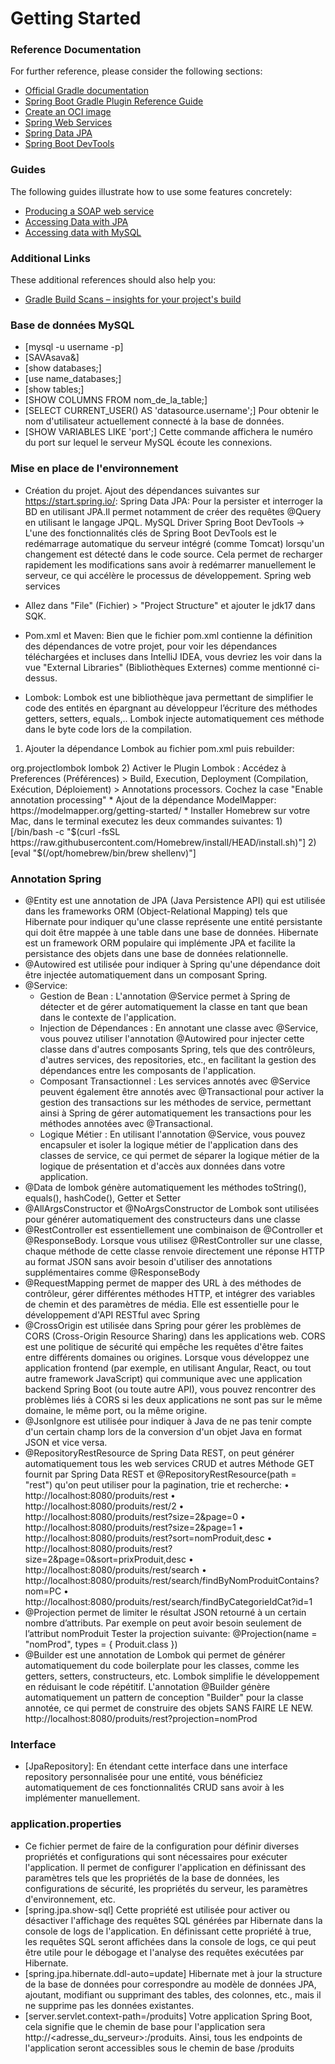 # Getting Started

### Reference Documentation
For further reference, please consider the following sections:

* [Official Gradle documentation](https://docs.gradle.org)
* [Spring Boot Gradle Plugin Reference Guide](https://docs.spring.io/spring-boot/docs/3.2.1/gradle-plugin/reference/html/)
* [Create an OCI image](https://docs.spring.io/spring-boot/docs/3.2.1/gradle-plugin/reference/html/#build-image)
* [Spring Web Services](https://docs.spring.io/spring-boot/docs/3.2.1/reference/htmlsingle/index.html#io.webservices)
* [Spring Data JPA](https://docs.spring.io/spring-boot/docs/3.2.1/reference/htmlsingle/index.html#data.sql.jpa-and-spring-data)
* [Spring Boot DevTools](https://docs.spring.io/spring-boot/docs/3.2.1/reference/htmlsingle/index.html#using.devtools)

### Guides
The following guides illustrate how to use some features concretely:

* [Producing a SOAP web service](https://spring.io/guides/gs/producing-web-service/)
* [Accessing Data with JPA](https://spring.io/guides/gs/accessing-data-jpa/)
* [Accessing data with MySQL](https://spring.io/guides/gs/accessing-data-mysql/)

### Additional Links
These additional references should also help you:

* [Gradle Build Scans – insights for your project's build](https://scans.gradle.com#gradle)


### Base de données MySQL

* [mysql -u username -p]
* [SAVAsava&]
* [show databases;]
* [use name_databases;]
* [show tables;]
* [SHOW COLUMNS FROM nom_de_la_table;]
* [SELECT CURRENT_USER() AS 'datasource.username';] Pour obtenir le nom d'utilisateur actuellement connecté à la base de données.
* [SHOW VARIABLES LIKE 'port';] Cette commande affichera le numéro du port sur lequel le serveur MySQL écoute les connexions.


### Mise en place de l'environnement

* Création du projet. Ajout des dépendances suivantes sur https://start.spring.io/:
Spring Data JPA: Pour la persister et interroger la BD en utilisant JPA.Il permet notamment de créer des requêtes @Query en utilisant le langage JPQL.
MySQL Driver
Spring Boot DevTools -> L'une des fonctionnalités clés de Spring Boot DevTools est le redémarrage automatique du serveur intégré (comme Tomcat) lorsqu'un changement est détecté dans le code source. Cela permet de recharger rapidement les modifications sans avoir à redémarrer manuellement le serveur, ce qui accélère le processus de développement.
Spring web services
* Allez dans "File" (Fichier) > "Project Structure" et ajouter le jdk17 dans SQK.
* Pom.xml et Maven: Bien que le fichier pom.xml contienne la définition des dépendances de votre projet, pour voir les dépendances téléchargées et incluses dans IntelliJ IDEA, vous devriez les voir dans la vue "External Libraries" (Bibliothèques Externes) comme mentionné ci-dessus.

* Lombok: Lombok est une bibliothèque java permettant de simplifier le code des entités en épargnant au développeur l’écriture des méthodes getters, setters, equals,.. Lombok injecte automatiquement ces méthode dans le byte code lors de la compilation.
1) Ajouter la dépendance Lombok au fichier pom.xml puis rebuilder:
  <dependency>
    <groupId>org.projectlombok</groupId>
    <artifactId>lombok</artifactId>
  </dependency>
2) Activer le Plugin Lombok :
Accédez à Preferences (Préférences) > Build, Execution, Deployment (Compilation, Exécution, Déploiement) > Annotations processors.
Cochez la case "Enable annotation processing"
* Ajout de la dépendance ModelMapper: https://modelmapper.org/getting-started/
* Installer Homebrew sur votre Mac, dans le terminal executez les deux commandes suivantes:
1) [/bin/bash -c "$(curl -fsSL https://raw.githubusercontent.com/Homebrew/install/HEAD/install.sh)"]
2) [eval "$(/opt/homebrew/bin/brew shellenv)"]

### Annotation Spring

* @Entity est une annotation de JPA (Java Persistence API) qui est utilisée dans les frameworks ORM (Object-Relational Mapping) tels que Hibernate pour indiquer qu'une classe représente une entité persistante qui doit être mappée à une table dans une base de données. Hibernate est un framework ORM populaire qui implémente JPA et facilite la persistance des objets dans une base de données relationnelle.
* @Autowired est utilisée pour indiquer à Spring qu'une dépendance doit être injectée automatiquement dans un composant Spring.
* @Service:
  * Gestion de Bean : L'annotation @Service permet à Spring de détecter et de gérer automatiquement la classe en tant que bean dans le contexte de l'application.
  * Injection de Dépendances : En annotant une classe avec @Service, vous pouvez utiliser l'annotation @Autowired pour injecter cette classe dans d'autres composants Spring, tels que des contrôleurs, d'autres services, des repositories, etc., en facilitant la gestion des dépendances entre les composants de l'application.
  * Composant Transactionnel : Les services annotés avec @Service peuvent également être annotés avec @Transactional pour activer la gestion des transactions sur les méthodes de service, permettant ainsi à Spring de gérer automatiquement les transactions pour les méthodes annotées avec @Transactional.
  * Logique Métier : En utilisant l'annotation @Service, vous pouvez encapsuler et isoler la logique métier de l'application dans des classes de service, ce qui permet de séparer la logique métier de la logique de présentation et d'accès aux données dans votre application.
* @Data de lombok génère automatiquement les méthodes toString(), equals(), hashCode(), Getter et Setter
* @AllArgsConstructor et @NoArgsConstructor de Lombok sont utilisées pour générer automatiquement des constructeurs dans une classe
* @RestController est essentiellement une combinaison de @Controller et @ResponseBody. Lorsque vous utilisez @RestController sur une classe, chaque méthode de cette classe renvoie directement une réponse HTTP au format JSON sans avoir besoin d'utiliser des annotations supplémentaires comme @ResponseBody
* @RequestMapping permet de mapper des URL à des méthodes de contrôleur, gérer différentes méthodes HTTP, et intégrer des variables de chemin et des paramètres de média. Elle est essentielle pour le développement d'API RESTful avec Spring
* @CrossOrigin est utilisée dans Spring pour gérer les problèmes de CORS (Cross-Origin Resource Sharing) dans les applications web. CORS est une politique de sécurité qui empêche les requêtes d'être faites entre différents domaines ou origines.
  Lorsque vous développez une application frontend (par exemple, en utilisant Angular, React, ou tout autre framework JavaScript) qui communique avec une application backend Spring Boot (ou toute autre API), vous pouvez rencontrer des problèmes liés à CORS si les deux applications ne sont pas sur le même domaine, le même port, ou la même origine.
* @JsonIgnore est utilisée pour indiquer à Java de ne pas tenir compte d'un certain champ lors de la conversion d'un objet Java en format JSON et vice versa.
* @RepositoryRestResource de Spring Data REST, on peut générer automatiquement tous les web services CRUD et autres
  Méthode GET fournit par Spring Data REST et @RepositoryRestResource(path = "rest") qu'on peut utiliser pour la pagination, trie et recherche:
  • http://localhost:8080/produits/rest
  • http://localhost:8080/produits/rest/2
  • http://localhost:8080/produits/rest?size=2&page=0
  • http://localhost:8080/produits/rest?size=2&page=1
  • http://localhost:8080/produits/rest?sort=nomProduit,desc
  • http://localhost:8080/produits/rest?size=2&page=0&sort=prixProduit,desc
  • http://localhost:8080/produits/rest/search
  • http://localhost:8080/produits/rest/search/findByNomProduitContains?nom=PC
  • http://localhost:8080/produits/rest/search/findByCategorieIdCat?id=1
* @Projection permet de limiter le résultat JSON retourné à un certain nombre d’attributs. Par exemple on peut avoir besoin seulement de l’attribut nomProduit
  Tester la projection suivante: @Projection(name = "nomProd", types = { Produit.class })
* @Builder est une annotation de Lombok qui permet de générer automatiquement du code boilerplate pour les classes, comme les getters, setters, constructeurs, etc. 
  Lombok simplifie le développement en réduisant le code répétitif.
  L'annotation @Builder génère automatiquement un pattern de conception "Builder" pour la classe annotée, ce qui permet de construire des objets SANS FAIRE LE NEW.
    http://localhost:8080/produits/rest?projection=nomProd
### Interface

* [JpaRepository]: En étendant cette interface dans une interface repository personnalisée pour une entité, vous bénéficiez automatiquement de ces fonctionnalités CRUD sans avoir à les implémenter manuellement.

### application.properties

* Ce fichier permet de faire de la configuration pour définir diverses propriétés et configurations qui sont nécessaires pour exécuter l'application. Il permet de configurer l'application en définissant des paramètres tels que les propriétés de la base de données, les configurations de sécurité, les propriétés du serveur, les paramètres d'environnement, etc.
* [spring.jpa.show-sql] Cette propriété est utilisée pour activer ou désactiver l'affichage des requêtes SQL générées par Hibernate dans la console de logs de l'application. En définissant cette propriété à true, les requêtes SQL seront affichées dans la console de logs, ce qui peut être utile pour le débogage et l'analyse des requêtes exécutées par Hibernate.
* [spring.jpa.hibernate.ddl-auto=update] Hibernate met à jour la structure de la base de données pour correspondre au modèle de données JPA, ajoutant, modifiant ou supprimant des tables, des colonnes, etc., mais il ne supprime pas les données existantes.
* [server.servlet.context-path=/produits] Votre application Spring Boot, cela signifie que le chemin de base pour l'application sera http://<adresse_du_serveur>:<port>/produits. Ainsi, tous les endpoints de l'application seront accessibles sous le chemin de base /produits